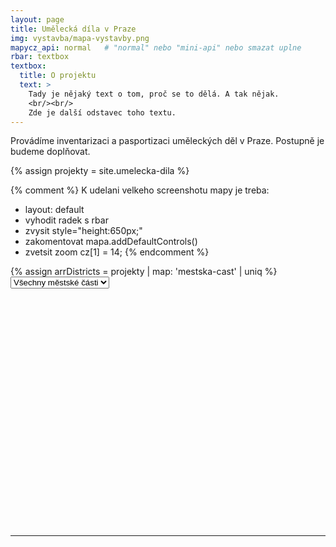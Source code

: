 ```yaml
---
layout: page
title: Umělecká díla v Praze
img: vystavba/mapa-vystavby.png
mapycz_api: normal   # "normal" nebo "mini-api" nebo smazat uplne
rbar: textbox
textbox:
  title: O projektu
  text: >
    Tady je nějaký text o tom, proč se to dělá. A tak nějak.
    <br/><br/>
    Zde je další odstavec toho textu.
---
```


Provádíme inventarizaci a pasportizaci uměleckých děl v Praze. Postupně je budeme doplňovat.

{% assign projekty = site.umelecka-dila %}

{% comment %}
K udelani velkeho screenshotu mapy je treba:
- layout: default
- vyhodit radek s rbar
- zvysit style="height:650px;"
- zakomentovat mapa.addDefaultControls()
- zvetsit zoom cz[1] = 14;
{% endcomment %}

{% assign arrDistricts = projekty | map: 'mestska-cast' | uniq %}
<select name="thelist" onChange="districtChange(this)"><option selected>Všechny městské části</option>{% for item in arrDistricts %}<option>{{ item }}</option>{% endfor %}</select>

<div id="mapa" style="height:350px;"></div>

<br/>
<ul id="listItems"></ul>

<script type="text/javascript">
// source https://api.mapy.cz/view?page=markers-signals
var center = SMap.Coords.fromWGS84(14.43, 50.00);
var mapa = new SMap(JAK.gel("mapa"), center, 13);
mapa.addDefaultLayer(SMap.DEF_BASE).enable();

mapa.addDefaultControls();

var controls = mapa.getControls();  /* Odstranit kolecko mysi */
for (var i=0;i<controls.length;i++) {
  if (controls[i] instanceof SMap.Control.Mouse)
    controls[i].configure(SMap.MOUSE_PAN | SMap.MOUSE_ZOOM);
}

var vrstva = new SMap.Layer.Marker();     /* Vrstva se značkami */
var souradnice = [];
// data pro markery
var markers = [
{% for item in projekty %}
  {% if item.gps.lat and item.gps.long %}
  {
    name: "{{ item.title }}",
    coord_lat: {{ item.gps.lat }},
    coord_long: {{ item.gps.long }},
    district: "{{ item.mestska-cast }}",
    link: "{{ item.url | relative_url }}",
    id: {{ forloop.index }}
  },
  {% endif %}
{% endfor %}
];

function addFilteredMarkers(filter)
{
  souradnice = [];
  var elListItems = document.getElementById('listItems');
  elListItems.innerHTML = ''; // clear all items
  // vytvoreni markeru
  markers.forEach(function(marker) {
    if (filter==="" || filter===marker.district)
    {
      var c = SMap.Coords.fromWGS84(marker.coord_long, marker.coord_lat);
      var options = { title: marker.name }
      // duletize je prirazeni id jednotlivemu markeru
      var znacka = new SMap.Marker(c, marker.id, options);
      souradnice.push(c);
      vrstva.addMarker(znacka);
      znacka.getContainer()[SMap.LAYER_MARKER].style.cursor = "pointer";
      
      if (filter !=="")
      {
        var node = document.createElement("li");
        var link = document.createElement("a");
        link.setAttribute('href', marker.link);
        link.innerHTML = marker.name;
        node.appendChild(link);
        elListItems.appendChild(node);
      }
    }
  });
}
function centerMap()
{
  var cz = mapa.computeCenterZoom(souradnice); /* Spočítat pozici mapy tak, aby značky byly vidět */
  mapa.setCenterZoom(cz[0], cz[1]);
}

addFilteredMarkers("");

// zobrazime a povolime vrstvu - pokud by se vrstva povolila pred vkladanim markeru, tak by se s kazdym vlozenym markerem prekreslovala mapa a pocitaly pozice vsech markeru
mapa.addLayer(vrstva);                          /* Přidat ji do mapy */
vrstva.enable();                         /* A povolit */

centerMap();

// poslouchani na kliknuti u markeru
mapa.getSignals().addListener(this, "marker-click", function(e) {
  // vybrany marker
  var marker = e.target;
  var id = marker.getId();
  // zobrazime jeho jmeno - parovani vybraneho markeru pomoci jeho id a nasich vstupnich dat
  for (var i = 0; i < markers.length; i++) {
  	if (markers[i].id == id) {
    	location.href = markers[i].link;
      break;
    }
  }
});

function districtChange(combo)
{
  var idx = combo.selectedIndex;
  var selDistrict = combo.options[idx].innerHTML;
  if (idx == 0) selDistrict = "";
  //alert(selDistrict);
  
  vrstva.disable();
  vrstva.removeAll();
  addFilteredMarkers(selDistrict);
  vrstva.enable();
  vrstva.redraw();
  centerMap();
}
</script>
- - -
